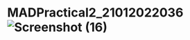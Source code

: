 # MADPractical2_21012022036![Screenshot (16)](https://user-images.githubusercontent.com/110801628/185844593-86dd6b5a-74b9-4d7d-8773-259fdc3af1e9.png)
